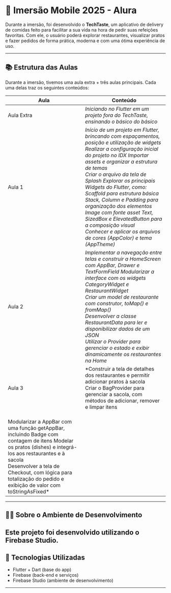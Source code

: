 # 📱 Imersão Mobile 2025 - Alura

Durante a imersão, foi desenvolvido o **TechTaste**, um aplicativo de delivery de comidas feito para facilitar a sua vida na hora de pedir suas refeições favoritas. Com ele, o usuário poderá explorar restaurantes, visualizar pratos e fazer pedidos de forma prática, moderna e com uma ótima experiência de uso.

---

## 📚 Estrutura das Aulas

Durante a imersão, tivemos uma aula extra + três aulas principais. Cada uma delas traz os seguintes conteúdos:

| Aula | Conteúdo |
|------|----------|
| Aula Extra | *Iniciando no Flutter em um projeto fora do TechTaste, ensinando o básico do básico*  |
| Aula 1 | *Início de um projeto em Flutter, brincando com espaçamentos, posição e utilização de widgets <br> Realizar a configuração inicial do projeto no IDX Importar assets e organizar a estrutura de temas <br>Criar o arquivo da tela de Splash Explorar os principais Widgets do Flutter, como: Scaffold para estrutura básica Stack, Column e Padding para organização dos elementos <br> Image com fonte asset Text, SizedBox e ElevatedButton para a composição visual<br> Conhecer e aplicar os arquivos de cores (AppColor) e tema (AppTheme)* |
| Aula 2 | *Implementar a navegação entre telas e construir a HomeScreen com AppBar, Drawer e TextFormField Modularizar a interface com os widgets CategoryWidget e RestaurantWidget <br> Criar um model de restaurante com construtor, toMap() e fromMap() <br>Desenvolver a classe RestaurantData para ler e disponibilizar dados de um JSON<br> Utilizar o Provider para gerenciar o estado e exibir dinamicamente os restaurantes na Home* |
| Aula 3 | *Construir a tela de detalhes dos restaurantes e permitir adicionar pratos à sacola <br>Criar o BagProvider para gerenciar a sacola, com métodos de adicionar, remover e limpar itens
<br> Modularizar a AppBar com uma função getAppBar, incluindo Badge com contagem de itens Modelar os pratos (dishes) e integrá-los aos restaurantes e à sacola <br> Desenvolver a tela de Checkout, com lógica para totalização do pedido e exibição de valor com toStringAsFixed* |

---

## 🧑‍💻 Sobre o Ambiente de Desenvolvimento

Este projeto foi desenvolvido utilizando o **Firebase Studio**. 
---

## 🚀 Tecnologias Utilizadas

- Flutter + Dart (base do app)
- Firebase (back-end e serviços)
- Firebase Studio (ambiente de desenvolvimento)

---


